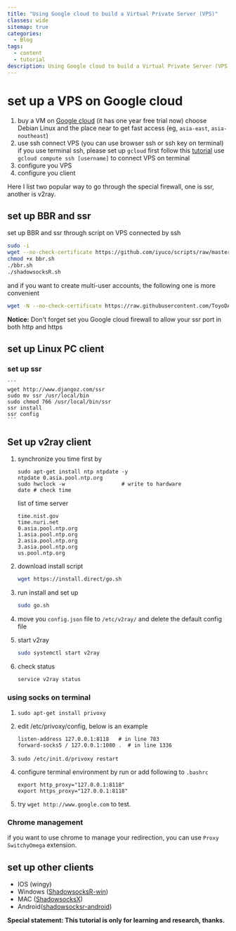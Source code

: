 ```yaml
---
title: "Using Google cloud to build a Virtual Private Server (VPS)"
classes: wide
sitemap: true
categories:
  - Blog
tags:
  - content
  - tutorial
description: Using Google cloud to build a Virtual Private Server (VPS), set up BBR and ssr
---
```


# set up a VPS on Google cloud
1. buy a VM on [Google cloud](https://cloud.google.com/) (it has one year free trial now)
    choose Debian Linux and the place near to get fast access (eg, `asia-east`, `asia-noutheast`)
2. use ssh connect VPS (you can use browser ssh or ssh key on terminal)
    if you use terminal ssh, please set up `gcloud` first follow this [tutorial](https://cloud.google.com/compute/docs/instances/connecting-to-instance?hl=zh-cn)
    use `gcloud compute ssh [username]` to connect VPS on terminal
3. configure you VPS
4. configure you client



Here I list two popular way to go through the special firewall, one is ssr, another is v2ray.

## set up BBR and ssr
set up BBR and ssr through script on VPS connected by ssh

```bash
sudo -i
wget --no-check-certificate https://github.com/iyuco/scripts/raw/master/bbr.sh
chmod +x bbr.sh
./bbr.sh
./shadowsocksR.sh
```
and if you want to create multi-user accounts, the following one is more convenient

```bash
wget -N --no-check-certificate https://raw.githubusercontent.com/ToyoDAdoubi/doubi/master/ssrmu.sh && chmod +x ssrmu.sh && bash ssrmu.sh
```

**Notice:** Don't forget set you Google cloud firewall to allow your ssr port in both http and https




## set up Linux PC client

### set up ssr
    ```
    wget http://www.djangoz.com/ssr
    sudo mv ssr /usr/local/bin
    sudo chmod 766 /usr/local/bin/ssr
    ssr install
    ssr config
    ```

## Set up v2ray client

1. synchronize you time first by 

   ```
   sudo apt-get install ntp ntpdate -y
   ntpdate 0.asia.pool.ntp.org  
   sudo hwclock -w 					# write to hardware
   date # check time
   ```

   list of time server

   ```
   time.nist.gov  
   time.nuri.net  
   0.asia.pool.ntp.org  
   1.asia.pool.ntp.org  
   2.asia.pool.ntp.org  
   3.asia.pool.ntp.org
   us.pool.ntp.org 
   ```
2. download install script 

   ```bash
   wget https://install.direct/go.sh   
   ```

3. run install and set up

   ```bash
   sudo go.sh
   ```

4. move you `config.json` file to `/etc/v2ray/` and delete the default config file

5. start v2ray

   ```bash
   sudo systemctl start v2ray
   ```

6. check status

   ```bash
   service v2ray status
   ```

### using socks on terminal

1. `sudo apt-get install privoxy`

2. edit /etc/privoxy/config, below is an example
    ```
    listen-address 127.0.0.1:8118   # in line 783
    forward-socks5 / 127.0.0.1:1080 .  # in line 1336
    ```

3. `sudo /etc/init.d/privoxy restart`

4. configure terminal environment by run or add following to `.bashrc`

    ```
    export http_proxy="127.0.0.1:8118"
    export https_proxy="127.0.0.1:8118"
    ```
5. try `wget http://www.google.com` to test.

### Chrome management
if you want to use chrome to manage your redirection, you can use `Proxy SwitchyOmega` extension.

## set up other clients
* IOS (wingy)
* Windows ([ShadowsocksR-win](https://github.com/shadowsocksr-rm/shadowsocksr-csharp))
*  MAC ([ShadowsocksX](https://github.com/shadowsocks/ShadowsocksX-NG))
* Android([shadowsocksr-android](https://github.com/milkice233/shadowsocksr-android))

__Special statement: This tutorial is only for learning and research, thanks.__

